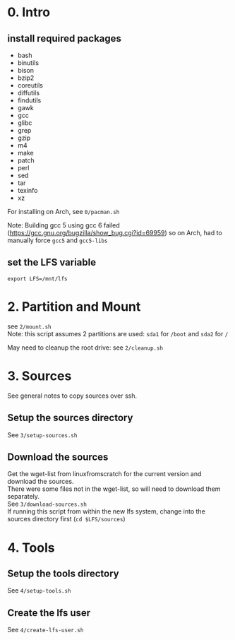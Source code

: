 # 0. Intro

## install required packages

- bash
- binutils
- bison
- bzip2
- coreutils
- diffutils
- findutils
- gawk
- gcc
- glibc
- grep
- gzip
- m4
- make
- patch
- perl
- sed
- tar
- texinfo
- xz

For installing on Arch, see `0/pacman.sh`

Note: Building gcc 5 using gcc 6 failed (https://gcc.gnu.org/bugzilla/show_bug.cgi?id=69959) so on Arch, had to manually force `gcc5` and `gcc5-libs`

## set the LFS variable
`export LFS=/mnt/lfs`

# 2. Partition and Mount

see `2/mount.sh`  
Note: this script assumes 2 partitions are used: `sda1` for `/boot` and `sda2` for `/`

May need to cleanup the root drive: see `2/cleanup.sh`

# 3. Sources

See general notes to copy sources over ssh.

## Setup the sources directory
See `3/setup-sources.sh`

## Download the sources
Get the wget-list from linuxfromscratch for the current version and download the sources.  
There were some files not in the wget-list, so will need to download them separately.  
See `3/download-sources.sh`  
If running this script from within the new lfs system, change into the sources directory first (`cd $LFS/sources`)

# 4. Tools

## Setup the tools directory
See `4/setup-tools.sh`

## Create the lfs user
See `4/create-lfs-user.sh`
